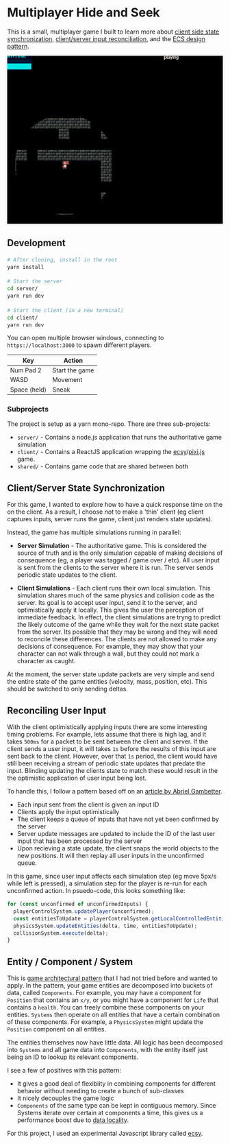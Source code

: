 # Multiplayer Hide and Seek 
This is a small, multiplayer game I built to learn more about 
[client side state synchronization](https://gafferongames.com/post/state_synchronization/), [client/server input reconciliation](https://gabrielgambetta.com/client-side-prediction-server-reconciliation.html),
and the [ECS design pattern](https://en.wikipedia.org/wiki/Entity_component_system).

![animated gif of game](docs/assets/demo.gif)

## Development

```bash
# After cloning, install in the root
yarn install

# Start the server
cd server/
yarn run dev

# Start the client (in a new terminal)
cd client/
yarn run dev
```

You can open multiple browser windows, connecting to `https://localhost:3000` to spawn different players.

| Key          | Action         |
|--------------|----------------|
| Num Pad 2    | Start the game |
| WASD         | Movement       |
| Space (held) | Sneak          |

### Subprojects
The project is setup as a yarn mono-repo. There are three sub-projects:

* `server/` - Contains a node.js application that runs the authoritative game simulation
* `client/` - Contains a ReactJS application wrapping the [ecsy](https://github.com/MozillaReality/ecsy)/[pixi.js](https://www.pixijs.com/) game.
* `shared/` - Contains game code that are shared between both

## Client/Server State Synchronization
For this game, I wanted to explore how to have a quick response time on the on
the client. As a result, I choose *not* to make a 'thin' client (eg client 
captures inputs, server runs the game, client just renders state updates).

Instead, the game has multiple simulations running in parallel:

* **Server Simulation** - The authoritative game. This is considered the source of
  truth and is the only simulation capable of making decisions of consequence
  (eg, a player was tagged / game over / etc). All user input is sent from
  the clients to the server where it is run. The server sends periodic state
  updates to the client.

* **Client Simulations** - Each client runs their own local simulation. This
  simulation shares much of the same physics and collision code as the server.
  Its goal is to accept user input, send it to the server, and optimistically
  apply it locally. This gives the user the perception of immediate feedback.
  In effect, the client simulations are tryng to predict the likely outcome of the
  game while they wait for the next state packet from the server. Its possible
  that they may be wrong and they will need to reconcile these differences. The 
  clients are not allowed to make any decisions of consequence. For example,
  they may show that your character can not walk through a wall, but they could
  not mark a character as caught.

At the moment, the server state update packets are very simple and send the entire
state of the game entities (velocity, mass, position, etc). This should be
switched to only sending deltas.

## Reconciling User Input
With the client optimistically applying inputs there are some interesting timing
problems. For example, lets assume that there is high lag, and it takes `500ms`
for a packet to be sent between the client and server. If the client sends a user
input, it will takes `1s` before the results of this input are sent back to the
client. However, over that `1s` period, the client would have still been receiving
a stream of periodic state updates that predate the input. Blinding updating the clients
state to match these would result in the the optimistic application of user input
being lost.

To handle this, I follow a pattern based off on an [article by Abriel Gambetter](https://gabrielgambetta.com/client-side-prediction-server-reconciliation.html).

* Each input sent from the client is given an input ID
* Clients apply the input optimistically
* The client keeps a queue of inputs that have not yet been confirmed by the server
* Server update messages are updated to include the ID of the last user input that has
  been processed by the server
* Upon recieving a state update, the client snaps the world objects to the new positions.
  It will then replay all user inputs in the unconfirmed queue.

In this game, since user input affects each simulation step (eg move 5px/s 
while left is pressed), a simulation step for the player is re-run for each unconfirmed
action. In psuedo-code, this looks something like:

```typescript
for (const unconfirmed of unconfirmedInputs) {
  playerControlSystem.updatePlayer(unconfirmed);
  const entitiesToUpdate = playerControlSystem.getLocalControlledEntities();
  physicsSystem.updateEntities(delta, time, entitiesToUpdate);
  collisionSystem.execute(delta);
}
```

## Entity / Component / System
This is [game architectural pattern](https://en.wikipedia.org/wiki/Entity_component_system) 
that I had not tried before and wanted to apply. In the pattern, your game entities are
decomposed into buckets of data, called `Components`. For example, you may have a component
for `Position` that contains an `x/y`, or you might have a component for `Life` that contains
a `health`. You can freely combine these components on your entities.  `Systems` then operate
on all entities that have a certain combination of these components. For example, a 
`PhysicsSystem` might update the `Position` component on all entities.

The entities themselves now have little data. All logic has been decomposed into `Systems`
and all game data into `Components`, with the entity itself just being an ID to lookup
its relevant components. 

I see a few of positives with this pattern:

* It gives a good deal of flexibiity in combining components for different behavior
  without needing to create a bunch of sub-classes
* It nicely decouples the game logic
* `Components` of the same type can be kept in contiguous memory. Since Systems 
  iterate over certain at components a time, this gives us a performance boost due to
  [data locality](https://gameprogrammingpatterns.com/data-locality.html).

For this project, I used an experimental Javascript library called [ecsy](https://github.com/MozillaReality/ecsy).